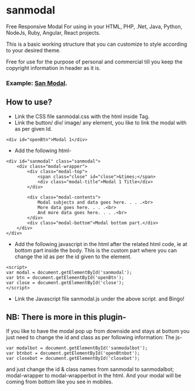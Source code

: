 # sanmodal
Free Responsive Modal
For using in your HTML, PHP, .Net, Java, Python, NodeJs, Ruby, Angular, React projects. 

This is a basic working structure that you can customize to style according to your desired theme.

Free for use for the purpose of personal and commercial till you keep the copyright information in header as it is.
### Example: [San Modal](http://sanjibchatterjee.com/sanmodal/sanmodal.html).

## How to use?
* Link the CSS file sanmodal.css with the html inside <head> Tag.
* Link the button/ div/ image/ any element, you like to link the modal with as per given Id.
```
<div id="openBtn">Modal 1</div>
```
* Add the following html-
```
<div id="sanmodal" class="sanmodal">
	<div class="modal-wrapper">
		<div class="modal-top">
			<span class="close" id="close">&times;</span>
			<div class="modal-title">Modal 1 Title</div>
		</div>

		<div class="modal-contents">
			Modal subjects and data goes here. . . .<br>
			More data goes here. . . .<br>
			And more data goes here. . . .<br>
		</div>
		<div class="modal-bottom">Modal bottom part.</div>
	</div>
</div>
```
* Add the following javascript in the html after the related html code, ie at bottom part inside the body. This is the custom part where you can change the id as per the id given to the element.
```
<script>
var modal = document.getElementById('sanmodal');
var btn = document.getElementById('openBtn');
var close = document.getElementById('close');
</script>
```
* Link the Javascript file sanmodal.js under the above script. and Bingo!
## NB: There is more in this plugin-
If you like to have the modal pop up from downside and stays at bottom you just need to change the id and class as per following information:
The js- 
```
var modalbot = document.getElementById('sanmodalbot');
var btnbot = document.getElementById('openBtnbot');
var closebot = document.getElementById('closebot');
```
and just change the id & class names from sanmodal to sanmodalbot; modal-wrapper to modal-wrapperbot in the html. And your modal will be coming from bottom like you see in mobiles.


